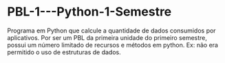 # PBL-1---Python-1-Semestre
Programa em Python que calcule a quantidade de dados consumidos por aplicativos. Por ser um PBL da primeira unidade do primeiro semestre, possui um número limitado de recursos e métodos em python. Ex: não era permitido o uso de estruturas de dados.
